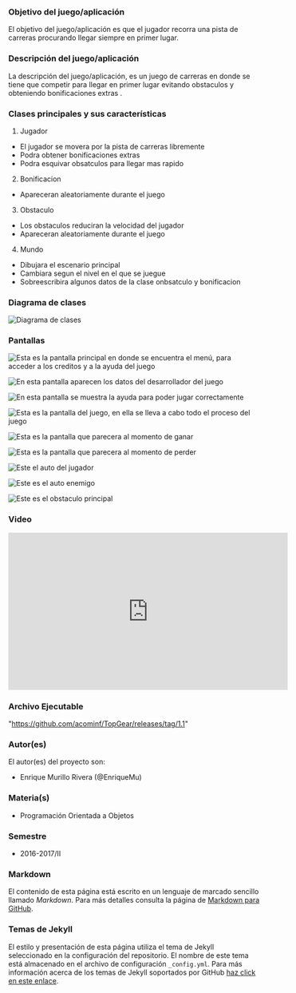 ### Objetivo del juego/aplicación
El objetivo del juego/aplicación es que el jugador recorra una pista de carreras procurando llegar siempre en primer lugar.

### Descripción del juego/aplicación
La descripción del juego/aplicación, es un juego de carreras en donde se tiene que competir para llegar en primer lugar evitando obstaculos y obteniendo bonificaciones extras .

### Clases principales y sus características
1. Jugador
* El jugador se movera por la pista de carreras libremente
* Podra obtener bonificaciones extras
* Podra esquivar obsatculos para llegar mas rapido

2. Bonificacion
* Apareceran aleatoriamente durante el juego

3. Obstaculo
* Los obstaculos reduciran la velocidad del jugador
* Apareceran aleatoriamente durante el juego

4. Mundo
* Dibujara el escenario principal
* Cambiara segun el nivel en el que se juegue
* Sobreescribira algunos datos de la clase onbsatculo y bonificacion

### Diagrama de clases
![Diagrama de clases](/Imagenes/ProyectoTopGear.png)

### Pantallas
![Esta es la pantalla principal en donde se encuentra el menú, para acceder a los creditos y a la ayuda del juego](https://raw.githubusercontent.com/acominf/TopGear/master/Imagenes/principal.jpg)

![En esta pantalla aparecen los datos del desarrollador del juego](https://raw.githubusercontent.com/acominf/TopGear/master/Imagenes/creditos.jpg)

![En esta pantalla se muestra la ayuda para poder jugar correctamente](https://raw.githubusercontent.com/acominf/TopGear/master/Imagenes/ayuda.jpg)

![Esta es la pantalla del juego, en ella se lleva a cabo todo el proceso del juego](https://raw.githubusercontent.com/acominf/TopGear/master/Imagenes/jugando.jpg)

![Esta es la pantalla que parecera al momento de ganar](https://raw.githubusercontent.com/acominf/TopGear/master/Imagenes/Ganaste.png)

![Esta es la pantalla que parecera al momento de perder](https://raw.githubusercontent.com/acominf/TopGear/master/Imagenes/Perdido1.png)

![Este el auto del jugador](https://raw.githubusercontent.com/acominf/TopGear/master/Imagenes/auto.png)

![Este es el auto enemigo](https://raw.githubusercontent.com/acominf/TopGear/master/Imagenes/auto2n.png)

![Este es el obstaculo principal](https://raw.githubusercontent.com/acominf/TopGear/master/Imagenes/piedra.png)

### Video
<iframe width="560" height="315" src="https://www.youtube.com/embed/u7B2ECSNpLU" frameborder="0" allowfullscreen></iframe>

### Archivo Ejecutable
"https://github.com/acominf/TopGear/releases/tag/1.1"

### Autor(es)
El autor(es) del proyecto son:
- Enrique Murillo Rivera (@EnriqueMu)

### Materia(s)
- Programación Orientada a Objetos

### Semestre
- 2016-2017/II

### Markdown
El contenido de esta página está escrito en un lenguaje de marcado sencillo llamado *Markdown*. Para más detalles consulta la página de [Markdown para GitHub](https://guides.github.com/features/mastering-markdown/).

### Temas de Jekyll
El estilo y presentación de esta página utiliza el tema de Jekyll seleccionado en la configuración del repositorio. El nombre de este tema está almacenado en el archivo de configuración `_config.yml`. Para más información acerca de los temas de Jekyll soportados por GitHub [haz click en este enlace](https://pages.github.com/themes/).
